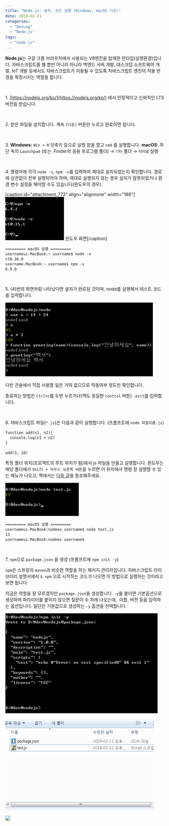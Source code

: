 ```yaml
---
title: "Node.js: 설치, 코드 실행 (Windows, macOS 기준)"
date: 2019-02-11
categories: 
  - "DevLog"
  - "Node.js"
tags: 
  - "node-js"
---
```


**Node.js**는 구글 크롬 브라우저에서 사용되는 V8엔진을 탑재한 런타임(실행환경)입니다. 자바스크립트를 웹 뿐만 아니라 아니라 백엔드 서버 개발, 데스크탑 소프트웨어 개발, IoT 개발 등에서도 자바스크립트가 이용될 수 있도록 자바스크립트 엔진의 적용 반경을 확장시키는 역할을 합니다.

 

1. [https://nodejs.org/ko/](https://nodejs.org/ko/) 에서 안정적이고 신뢰적인 LTS 버전을 받습니다.

 

2\. 받은 파일을 설치합니다. 계속 `[다음]` 버튼만 누르고 완료하면 됩니다.

 

3\. **Windows:** `Win + R` 단축키 등으로 실행 창을 열고 `cmd` 를 실행합니다. **macOS:** 하단 독의 `Launchpad` (또는  Finder의 응용 프로그램 폴더) → `기타` 폴더 → `터미널` 실행

 

4\. 명령어에 각각 `node -v`, `npm -v`를 입력하여 제대로 설치되었는지 확인합니다. 경로에 상관없이 전부 실행되어야 하며, 제대로 실행되지 않는 경우 설치가 잘못되었거나 환경 변수 설정을 해야할 수도 있습니다(윈도우의 경우).

\[caption id="attachment\_773" align="alignnone" width="186"\] ![](/assets/img/wp-content/uploads/2019/02/node1-e1566729465770.png) 윈도우 화면\[/caption\]

```
========= macOS 실행 =========
usernameui-MacBook:~ username$ node -v
v10.16.0
username-MacBook:~ username$ npm -v
6.9.0
```

 

5\. (4)번의 화면처럼 나타났다면 설치가 완료된 것이며, node를 실행해서 테스트 코드를 입력합니다.

 ![](/assets/img/wp-content/uploads/2019/02/node2-e1566729692961.png)

다만 콘솔에서 직접 사용할 일은 거의 없으므로 작동여부 정도만 확인합니다.

종료하는 방법은 `Ctrl+c`를 두번 누르거나(맥도 동일한 `control` 버튼) `.exit`를 입력합니다.

 

6\. 자바스크립트 파일(`*.js`)은 다음과 같이 실행합니다. (프롬프트에 `node 파일이름.js`)

```
function add(n1, n2){
  console.log(n1 + n2)
}

add(3, 10)
```

특정 폴더 위치(프로젝트의 루트 위치가 됨)에서 js 파일을 만들고 실행합니다. 윈도우는 해당 폴더에서 `Shift + 마우스 오른쪽 버튼`을 누르면 이 위치에서 명령 창 실행할 수 있는 메뉴가 나오고, 맥에서는 [다음 글](https://nolboo.kim/blog/2016/10/25/finder-terminal/)을 참조해주세요.

 ![](/assets/img/wp-content/uploads/2019/02/node3-e1566729888703.png)

```
========= macOS 실행 =========
usernameui-MacBook:nodeex username$ node test.js
13
usernameui-MacBook:nodeex username$
```

 

7\. `npm`으로 `package.json` 을 생성 (프롬프트에 `npm init -y`)

`npm`은 스프링의 `maven`과 비슷한 역할을 하는 패키지 관리자입니다. 자바스크립트 라이브러리 설명서에서 `$ npm` 으로 시작하는 코드가 나오면 이 방법으로 실행하는 것이라고 보면 됩니다.

지금은 역할을 잘 모르겠지만 `package.json`을 생성합니다. `-y`를 붙이면 기본옵션으로 생성하며 파라미터를 붙이지 않으면 질문이 수 차례 나오는데,  이름, 버전 등을 입력하는 옵션입니다. 일단은 기본값으로 생성하는 `-y` 옵션을 선택합니다.

 ![](/assets/img/wp-content/uploads/2019/02/node4-e1566732363142.png)

 ![](/assets/img/wp-content/uploads/2019/02/node5-1-e1566732814394.png)

 ![](/assets/img/wp-content/uploads/2019/02/스크린샷-2019-08-25-오후-8.32.37.png)
